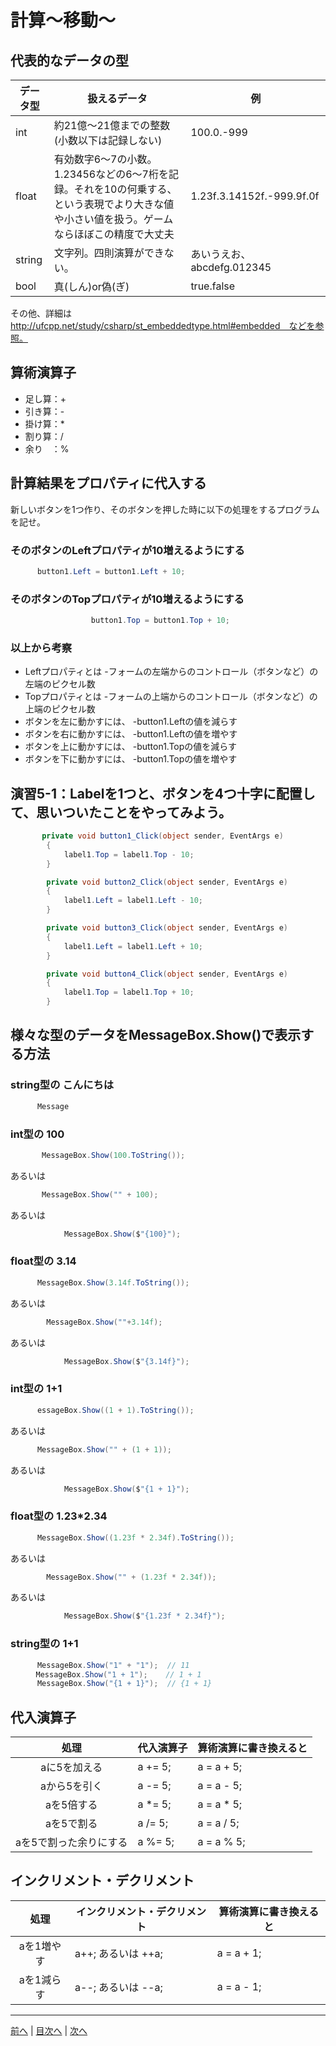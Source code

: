 # 計算～移動～

## 代表的なデータの型
|データ型|扱えるデータ|例|
|-------|-----------|--|
|int    |約21億～21億までの整数(小数以下は記録しない)           |100.0.-999  |
|float  |有効数字6～7の小数。1.23456などの6～7桁を記録。それを10の何乗する、という表現でより大きな値や小さい値を扱う。ゲームならほぼこの精度で大丈夫|1.23f.3.14152f.-999.9f.0f|
|string |文字列。四則演算ができない。           |あいうえお、abcdefg.012345  |
|bool   |真(しん)or偽(ぎ)           |true.false  |

その他、詳細は http://ufcpp.net/study/csharp/st_embeddedtype.html#embedded　などを参照。

## 算術演算子
- 足し算：+
- 引き算：-
- 掛け算：*
- 割り算：/
- 余り　：%

## 計算結果をプロパティに代入する
新しいボタンを1つ作り、そのボタンを押した時に以下の処理をするプログラムを記せ。

### そのボタンのLeftプロパティが10増えるようにする
```cs
      button1.Left = button1.Left + 10;
```

### そのボタンのTopプロパティが10増えるようにする
```cs
                  button1.Top = button1.Top + 10;
```

### 以上から考察
- Leftプロパティとは
  -フォームの左端からのコントロール（ボタンなど）の左端のピクセル数
- Topプロパティとは
  -フォームの上端からのコントロール（ボタンなど）の上端のピクセル数
- ボタンを左に動かすには、
  -button1.Leftの値を減らす
- ボタンを右に動かすには、
  -button1.Leftの値を増やす
- ボタンを上に動かすには、
  -button1.Topの値を減らす
- ボタンを下に動かすには、
  -button1.Topの値を増やす

## 演習5-1：Labelを1つと、ボタンを4つ十字に配置して、思いついたことをやってみよう。

```cs
       private void button1_Click(object sender, EventArgs e)
        {
            label1.Top = label1.Top - 10;
        }

        private void button2_Click(object sender, EventArgs e)
        {
            label1.Left = label1.Left - 10;
        }

        private void button3_Click(object sender, EventArgs e)
        {
            label1.Left = label1.Left + 10;
        }

        private void button4_Click(object sender, EventArgs e)
        {
            label1.Top = label1.Top + 10;
        }
```

## 様々な型のデータをMessageBox.Show()で表示する方法
### string型の こんにちは
```cs
      Message
```

### int型の 100
```cs
       MessageBox.Show(100.ToString());
```

あるいは

```cs
       MessageBox.Show("" + 100);
```
あるいは

```cs
            MessageBox.Show($"{100}");
```
### float型の 3.14
```cs
      MessageBox.Show(3.14f.ToString());
```

あるいは

```cs
        MessageBox.Show(""+3.14f);
```
あるいは

```cs
            MessageBox.Show($"{3.14f}");
```
### int型の 1+1
```cs
      essageBox.Show((1 + 1).ToString());
```

あるいは

```cs
      MessageBox.Show("" + (1 + 1));
```

あるいは

```cs
            MessageBox.Show($"{1 + 1}");
```

### float型の 1.23*2.34
```cs
      MessageBox.Show((1.23f * 2.34f).ToString());
```

あるいは

```cs
        MessageBox.Show("" + (1.23f * 2.34f));
```
あるいは

```cs
            MessageBox.Show($"{1.23f * 2.34f}");
```
### string型の 1+1
```cs
      MessageBox.Show("1" + "1");  // 11
    　MessageBox.Show("1 + 1");    // 1 + 1
      MessageBox.Show("{1 + 1}");  // {1 + 1}
```

## 代入演算子
|処理                   |代入演算子|算術演算に書き換えると|
|:---------------------:|---------|-------------------|
|aに5を加える            |a += 5;         |a = a + 5;                    |
|aから5を引く           |a -= 5;         |a = a - 5;                   |
|aを5倍する             |a *= 5;         |a = a * 5;                    |
|aを5で割る             |  a /= 5;         |   a = a / 5;                  |
|aを5で割った余りにする   |a %= 5;         |a = a % 5;                   |

## インクリメント・デクリメント
|処理      |インクリメント・デクリメント|算術演算に書き換えると|
|:-------:|--------------------------|----------------------|
|aを1増やす| a++; あるいは ++a;                         | a = a + 1;                   |		
|aを1減らす|a--; あるいは --a;	                      | a = a - 1;                  |

---

[前へ](04.md) | [目次へ](README.md#%E7%9B%AE%E6%AC%A1) | [次へ](06.md)
